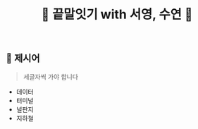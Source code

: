 <div align=center>

# 👯 끝말잇기 with 서영, 수연 👯
</div>

<br>

## 🤔 제시어
> 세글자씩 가야 합니다
- 데이터
- 터미널
- 널판지
- 지하철